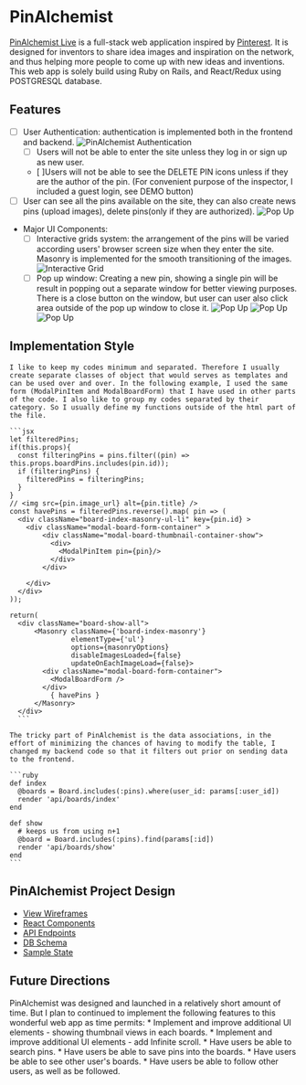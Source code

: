 # PinAlchemist

[PinAlchemist Live] is a full-stack web application inspired by [Pinterest].
It is designed for inventors to share idea images and inspiration on the network,
and thus helping more people to come up with new ideas and inventions.  
This web app is solely build using Ruby on Rails, and React/Redux using POSTGRESQL database.

## Features
  - [ ] User Authentication: authentication is implemented both in the frontend and backend.
    ![PinAlchemist Authentication](docs/screenshot/auth_01.png)
    * [ ] Users will not be able to enter the site unless they log in or sign up as new user.
    * [ ]Users will not be able to see the DELETE PIN icons unless if they are the author of the pin. (For convenient purpose of the inspector, I included a guest login, see DEMO button)
  - [ ] User can see all the pins available on the site, they can also create news pins (upload images), delete pins(only if they are authorized).
    ![Pop Up](docs/screenshot/modal_04.png)
  - Major UI Components:
    * [ ] Interactive grids system: the arrangement of the pins will be varied according users' browser screen size when they enter the site. Masonry is implemented for the smooth transitioning of the images.
      ![Interactive Grid](docs/screenshot/ui_01.png)
    * [ ] Pop up window: Creating a new pin, showing a single pin will be result in popping out a separate window for better viewing purposes. There is a close button on the window, but user can user also click area outside of the pop up window to close it.
      ![Pop Up](docs/screenshot/modal_01.png)
      ![Pop Up](docs/screenshot/modal_02.png)
      ![Pop Up](docs/screenshot/modal_03.png)

## Implementation Style

    I like to keep my codes minimum and separated. Therefore I usually create separate classes of object that would serves as templates and can be used over and over. In the following example, I used the same form (ModalPinItem and ModalBoardForm) that I have used in other parts of the code. I also like to group my codes separated by their category. So I usually define my functions outside of the html part of the file.

    ```jsx
    let filteredPins;
    if(this.props){
      const filteringPins = pins.filter((pin) => this.props.boardPins.includes(pin.id));
      if (filteringPins) {
        filteredPins = filteringPins;
      }
    }
    // <img src={pin.image_url} alt={pin.title} />
    const havePins = filteredPins.reverse().map( pin => (
      <div className="board-index-masonry-ul-li" key={pin.id} >
        <div className="modal-board-form-container" >
            <div className="modal-board-thumbnail-container-show">
              <div>
                <ModalPinItem pin={pin}/>
              </div>
            </div>

        </div>
      </div>
    ));

    return(
      <div className="board-show-all">
          <Masonry className={'board-index-masonry'}
                   elementType={'ul'}
                   options={masonryOptions}
                   disableImagesLoaded={false}
                   updateOnEachImageLoad={false}>
            <div className="modal-board-form-container">
              <ModalBoardForm />
            </div>
              { havePins }
          </Masonry>
      </div>
      ```

    The tricky part of PinAlchemist is the data associations, in the effort of minimizing the chances of having to modify the table, I changed my backend code so that it filters out prior on sending data to the frontend.

    ```ruby
    def index
      @boards = Board.includes(:pins).where(user_id: params[:user_id])
      render 'api/boards/index'
    end

    def show
      # keeps us from using n+1
      @board = Board.includes(:pins).find(params[:id])
      render 'api/boards/show'
    end
    ```

## PinAlchemist Project Design
* [View Wireframes][wireframes]
* [React Components][components]
* [API Endpoints][api-endpoints]
* [DB Schema][schema]
* [Sample State][sample-state]


## Future Directions
  PinAlchemist was designed and launched in a relatively short amount of time. But I plan to continued to implement the following features to this wonderful web app as time permits:
    * Implement and improve additional UI elements - showing thumbnail views in each boards.
    * Implement and improve additional UI elements - add Infinite scroll.
    * Have users be able to search pins.
    * Have users be able to save pins into the boards.
    * Have users be able to see other user's boards.
    * Have users be able to follow other users, as well as be followed.

[PinAlchemist Live]: https://pinalchemist.herokuapp.com/#/login
[Pinterest]: https://www.pinterest.com/
[wireframes]: (docs/wireframes)
[components]: (docs/component-hierarchy.md)
[sample-state]: (docs/sample-state.md)
[api-endpoints]: (docs/api-endpoints.md)
[schema]: (docs/schema.md)
